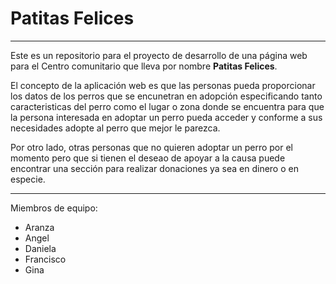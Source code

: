 # Patitas Felices
---
Este es un repositorio para el proyecto de desarrollo de una página web para el Centro comunitario que lleva por nombre **Patitas Felices**.

El concepto de la aplicación web es que las personas pueda proporcionar los datos de los perros que se encunetran en adopción especificando tanto caracteristicas del perro como el lugar o zona donde se encuentra para que la persona interesada en adoptar un perro pueda acceder y conforme a sus necesidades adopte al perro que mejor le parezca. 

Por otro lado, otras personas que no quieren adoptar un perro por el momento pero que si tienen el  deseao de  apoyar a la causa puede encontrar una sección para realizar donaciones ya sea en dinero o en especie. 

---
Miembros de equipo:
- Aranza
- Angel
- Daniela
- Francisco
- Gina
